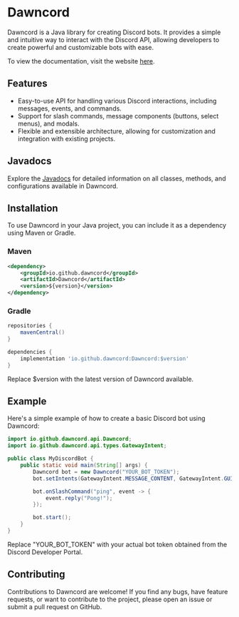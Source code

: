 # Dawncord

Dawncord is a Java library for creating Discord bots. It provides a simple and intuitive way to interact with the Discord API, allowing developers to create powerful and customizable bots with ease.

To view the documentation, visit the website [here](https://dawncord.github.io).

## Features

- Easy-to-use API for handling various Discord interactions, including messages, events, and commands.
- Support for slash commands, message components (buttons, select menus), and modals.
- Flexible and extensible architecture, allowing for customization and integration with existing projects.

## Javadocs
Explore the [Javadocs](https://javadoc.io/doc/io.github.dawncord/Dawncord/latest/index.html) for detailed information on all classes, methods, and configurations available in Dawncord.

## Installation

To use Dawncord in your Java project, you can include it as a dependency using Maven or Gradle.

### Maven

```xml
<dependency>
    <groupId>io.github.dawncord</groupId>
    <artifactId>Dawncord</artifactId>
    <version>${version}</version>
</dependency>
```

### Gradle

```groovy
repositories {
    mavenCentral()
}

dependencies {
    implementation 'io.github.dawncord:Dawncord:$version'
}
```

Replace $version with the latest version of Dawncord available.

## Example
Here's a simple example of how to create a basic Discord bot using Dawncord:

```java
import io.github.dawncord.api.Dawncord;
import io.github.dawncord.api.types.GatewayIntent;

public class MyDiscordBot {
    public static void main(String[] args) {
        Dawncord bot = new Dawncord("YOUR_BOT_TOKEN");
        bot.setIntents(GatewayIntent.MESSAGE_CONTENT, GatewayIntent.GUILD_MESSAGES);

        bot.onSlashCommand("ping", event -> {
            event.reply("Pong!");
        });

        bot.start();
    }
}
```

Replace "YOUR_BOT_TOKEN" with your actual bot token obtained from the Discord Developer Portal.

## Contributing
Contributions to Dawncord are welcome! If you find any bugs, have feature requests, or want to contribute to the project, please open an issue or submit a pull request on GitHub.
